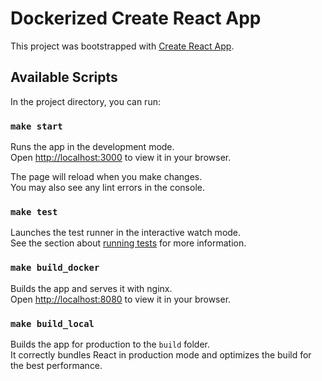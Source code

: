# Dockerized Create React App 

This project was bootstrapped with [Create React App](https://github.com/facebook/create-react-app).

## Available Scripts

In the project directory, you can run:

### `make start`

Runs the app in the development mode.\
Open [http://localhost:3000](http://localhost:3000) to view it in your browser.

The page will reload when you make changes.\
You may also see any lint errors in the console.

### `make test`

Launches the test runner in the interactive watch mode.\
See the section about [running tests](https://facebook.github.io/create-react-app/docs/running-tests) for more information.

### `make build_docker`

Builds the app and serves it with nginx.\
Open [http://localhost:8080](http://localhost:8080) to view it in your browser.

### `make build_local`

Builds the app for production to the `build` folder.\
It correctly bundles React in production mode and optimizes the build for the best performance.
